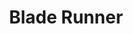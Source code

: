 ---
layout: post
title: Blade Runner
director: Ridley Scott
year: 1989
cover: https://images.mubicdn.net/images/film/186/cache-47462-1543579214/image-w1280.jpg
imdb_id: tt0083658
---